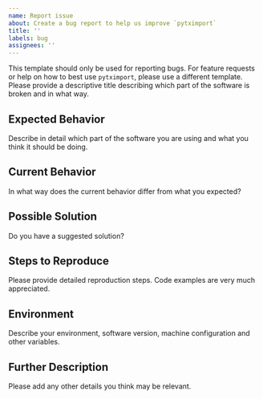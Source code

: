 ```yaml
---
name: Report issue
about: Create a bug report to help us improve `pytximport`
title: ''
labels: bug
assignees: ''
---
```


This template should only be used for reporting bugs. For feature requests or help on how to best use `pytximport`, please use a different template.
Please provide a descriptive title describing which part of the software is broken and in what way.

## Expected Behavior
Describe in detail which part of the software you are using and what you think it should be doing.

## Current Behavior
In what way does the current behavior differ from what you expected?

## Possible Solution
Do you have a suggested solution?

## Steps to Reproduce
Please provide detailed reproduction steps. Code examples are very much appreciated.

## Environment
Describe your environment, software version, machine configuration and other variables.

## Further Description
Please add any other details you think may be relevant.
